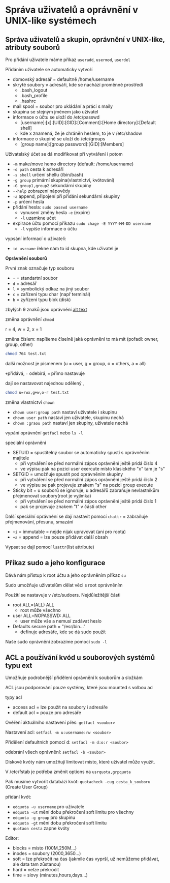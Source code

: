 # Správa uživatelů a oprávnění v UNIX-like systémech

## Správa uživatelů a skupin, oprávnění v UNIX-like, atributy souborů

Pro přidání uživatele máme příkaz `useradd`, `usermod`, `userdel`

Přidáním uživatele se automaticky vytvoří
- domovský adresář = defaultně /home/username
- skryté soubory v adresáři, kde se nachází proměnné prostředí
  - .bash_logout
  - .bash_profile
  - .hashrc
- mail spool = soubor pro ukládání a práci s maily
- skupina se stejným jménem jako uživatel
- informace o účtu se uloží do /etc/passwd
  - [username]:[x]:[UID]:[GID]:[Comment]:[Home directory]:[Default shell]
  - kde x znamená, že je chráněn heslem, to je v /etc/shadow
- informace o skupině se uloží do /etc/groups
  - [group name]:[group password]:[GID]:[Members]

Uživatelský účet se dá modifikovat při vytváření i potom
- `-m` make/move hemo directory (default: /home/username)
- `-d path` cesta k adresáři
- `-s shell` určení shellu (/bin/bash)
- `-g group` primární skupina(vlastnictví, kvótování)
- `-G group1,group2` sekundární skupiny
- `--help` zobrazení nápovědy
- `-a` append, připojení při přidání sekundárni skupiny
- `-p` určení hesla
- přidání hesla: `sudo passwd username`
  - vynusení změny hesla `-e` (expire)
  - `-l` uzamkne učet
- expirace účtu pomocí příkazu `sudo chage -E YYYY-MM-DD username`
  - `-l` vypíše informace o účtu

vypsání informací o uživateli:

- `id usrname` řekne nám to id skupna, kde uživatel je

**Oprávnění souborů**

První znak označuje typ souboru
- `-` = standartní soubor
- `d` = adresář
- `l` = symbolický odkaz na jiný soubor
- `c` = zařízení typu char (např terminál)
- `b` = zyřízení typu blok (disk)

zbylých 9 znaků jsou oprávnění
[alt text](https://github.com/zyt4/maturita/blob/22c5737f54f510067624a3dff279d53bc7c27f2f/obrazky/permissions.png)

změna oprávnění `chmod`

r = 4, w = 2, x = 1

změna číslem: napíšeme číselně jaká oprávnění to má mít (pořadí: owner, group, other)

```bash
chmod 764 test.txt
```

další možnost je písmenem (u = user, g = group, o = others, a = all)

`+`přidává, `-` odebírá, `=` přímo nastavuje

dají se nastavovat najednou odělený `,`

```bash
chmod u=rwx,g+w,o-r test.txt
```

změna vlastnictví `chown`

- `chown user:group path` nastaví uživatele i skupinu
- `chown user path` nastaví jen uživatele, skupinu nechá
- `chown :graou path` nastaví jen skupiny, uživatele nechá 

vypání oprávnění `getfacl` nebo `ls -l`

speciální oprávnění
- SETUID = spustitelný soubor se automaticky spustí s oprávněním majitele
  - při vytváření se před normální zápos oprávnění ještě pridá číslo 4
  - ve výpisu pak na pozici user exercute místo klasického "x" tam je "s"
- SETGID = umožňuje spustit pod oprávněním skupiny
  - při vytváření se před normální zápos oprávnění ještě pridá číslo 2
  - ve výpisu se pak projevuje znakem "s" na pozici group execute
- Sticky bit = u souborů se ignoruje, u adresářů zabraňuje nevlastníkům přejmenovat soubory(root je vyjímka)
  - při vytváření se před normální zápos oprávnění ještě pridá číslo 1
  - pak se projevuje znakem "t" v části other

Další speciální oprávnění se dají nastavit pomocí `chattr` = zabraňuje přejmenování, přesunu, smazání
- `+i` = immutable = nejde nijak upravovat (ani pro roota)
- `+a` = append = lze pouze přidávat další obsah

Vypsat se dají pomocí `lsattr`(list attribute)

## Příkaz sudo a jeho konfigurace

Dává nám přístup k root účtu a jeho oprávněním příkaz `su`

Sudo umožňuje uživatelům dělat věci s root oprávněním

Použití se nastavuje v /etc/sudoers. Nejdůležitější části
- root ALL=(ALL) ALL
  - root může všechno
- user ALL=NOPASSWD: ALL
  - user může vše a nemusí zadávat heslo
- Defaults secure path = "/esr/bin..."
  - definuje adresáře, kde se dá sudo použít

Naše sudo oprávnění zobrazíme pomocí `sudo -l`

## ACL a používání kvód u souborových systémů typu ext

Umožňuje podrobnější přidělení oprávnění k souborům a složkám

ACL jsou podporování pouze systémy, které jsou mounted s volbou acl

typy acl
- access acl = lze použít na soubory i adresáře
- default acl = pouze pro adresáře

Ověření aktuálního nastavení přes: `getfacl <soubor>`

Nastavení acl: `setfacl -m u:username:rw <soubor>`

Přidělení defaultních pomocí d: `setfacl -m d:o:r <soubor>`

odebrání všech oprávnění: `setfacl -b <soubor>`

Diskové kvóty nám umožňují limitovat místo, které uživatel může využít.

V /etc/fstab je potřeba změnit options na `usrquota,grpquota`

Pak musíme vytvořit databázi kvót: `quotacheck -cug cesta_k_souboru` (Create User Group)

přidání kvót:
- `edquota -u username` pro uživatele
- `edquota -ut` mění dobu překročení soft limitu pro všechny
- `edquota -g group` pro skupinu
- `edquota -gt` mění dobu překročení soft limitu
- `quotaon cesta` zapne kvóty

Editor:
- blocks = místo (100M,250M...)
- inodes = soubory (2000,3650...)
- soft = lze překročit na čas (jakmile čas vyprší, už nemůžeme přidávat, ale data tam zůstanou)
- hard = nelze překročit
- time = slovy (minutes,hours,days...)




